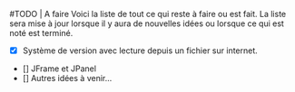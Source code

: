 #TODO | A faire
Voici la liste de tout ce qui reste à faire ou est fait. La liste sera mise à jour lorsque il y aura de nouvelles idées ou lorsque ce qui est noté est terminé.

- [x] Système de version avec lecture depuis un fichier sur internet.
- [] JFrame et JPanel
- [] Autres idées à venir...